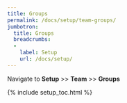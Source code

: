 ```yaml
---
title: Groups
permalink: /docs/setup/team-groups/
jumbotron:
  title: Groups
  breadcrumbs:
  - 
    label: Setup
    url: /docs/setup/
---
```


Navigate to **Setup** >> **Team** >> **Groups**



{% include setup_toc.html %}

